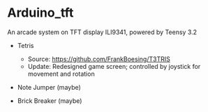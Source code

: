 # Arduino_tft

An arcade system on TFT display ILI9341, powered by Teensy 3.2

+ Tetris
  - Source: <https://github.com/FrankBoesing/T3TRIS>
  - Update: Redesigned game screen; controlled by joystick for movement and rotation
 
+ Note Jumper (maybe)

+ Brick Breaker (maybe)
